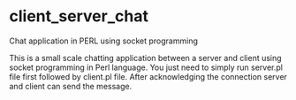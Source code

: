 # client_server_chat
Chat application in PERL using socket programming

This is a small scale chatting application between a server and client using socket programming in Perl language. You just need to simply run server.pl file first followed by client.pl file. After acknowledging the connection server and client can send the message.
